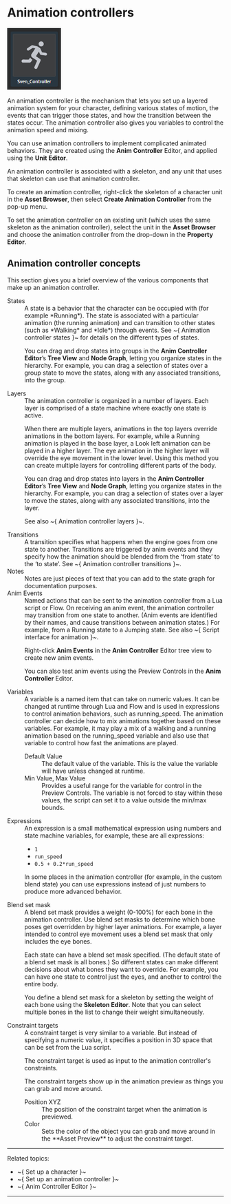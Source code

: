 # Animation controllers

![](../images/controller_thumbnail.png)

An animation controller is the mechanism that lets you set up a layered animation system for your character, defining various states of motion, the events that can trigger those states, and how the transition between the states occur. The animation controller also gives you variables to control the animation speed and mixing.

You can use animation controllers to implement complicated animated behaviors. They are created using the **Anim Controller** Editor, and applied using the **Unit Editor**.

An animation controller is associated with a skeleton, and any unit that uses that skeleton can use that animation controller.

To create an animation controller, right-click the skeleton of a character unit in the **Asset Browser**, then select **Create Animation Controller** from the pop-up menu.

To set the animation controller on an existing unit (which uses the same skeleton as the animation controller), select the unit in the **Asset Browser** and choose the animation controller from the drop-down in the **Property Editor**.

## Animation controller concepts

This section gives you a brief overview of the various components that make up an animation controller.

<dl>

<dt>States</dt>



<dd>A state is a behavior that the character can be occupied with (for example *Running*). The state is associated with a particular animation (the running animation) and can transition to other states (such as *Walking* and *Idle*) through events. See ~{ Animation controller states }~ for details on the different types of states.

You can drag and drop states into groups in the **Anim Controller Editor**’s **Tree View** and **Node Graph**, letting you organize states in the hierarchy. For example, you can drag a selection of states over a group state to move the states, along with any associated transitions, into the group.

<dt>Layers</dt>

<dd>The animation controller is organized in a number of layers. Each layer is comprised of a state machine where exactly one state is active.

When there are multiple layers, animations in the top layers override animations in the bottom layers. For example, while a Running animation is played in the base layer, a Look left animation can be played in a higher layer. The eye animation in the higher layer will override the eye movement in the lower level. Using this method you can create multiple layers for controlling different parts of the body.

You can drag and drop states into layers in the **Anim Controller Editor**’s **Tree View** and **Node Graph**, letting you organize states in the hierarchy. For example, you can drag a selection of states over a layer  to move the states, along with any associated transitions, into the layer.

See also ~{ Animation controller layers }~.

</dd>

<dt>Transitions</dt>

<dd>A transition specifies what happens when the engine goes from one state to another. Transitions are triggered by anim events and they specify how the animation should be blended from the ‘from state’ to the ‘to state’. See ~{ Animation controller transitions }~.</dd>

<dt>Notes</dt>

<dd>Notes are just pieces of text that you can add to the state graph for documentation purposes.</dd>

<dt>Anim Events</dt>

<dd>Named actions that can be sent to the animation controller from a Lua script or Flow. On receiving an anim event, the animation controller may transition from one state to another. (Anim events are identified by their names, and cause transitions between animation states.) For example, from a Running state to a Jumping state. See also ~{ Script interface for animation }~.

Right-click **Anim Events** in the **Anim Controller** Editor tree view to create new anim events.

You can also test anim events using the Preview Controls in the **Anim Controller** Editor.

</dd>

<dt>Variables</dt>

<dd>A variable is a named item that can take on numeric values. It can be changed at runtime through Lua and Flow and is used in expressions to control animation behaviors, such as running_speed. The animation controller can decide how to mix animations together based on these variables. For example, it may play a mix of a walking and a running animation based on the running_speed variable and also use that variable to control how fast the animations are played.

<dl>
<dt>Default Value</dt>
<dd>The default value of the variable. This is the value the variable will have unless changed at runtime.</dd>

<dt>Min Value, Max Value</dt>
<dd>Provides a useful range for the variable for control in the Preview Controls. The variable is not forced to stay within these values, the script can set it to a value outside the min/max bounds.</dd>

</dl>

</dd>

<dt>Expressions</dt>

<dd>An expression is a small mathematical expression using numbers and state machine variables, for example, these are all expressions:

-   `1`
-   `run_speed`
-   `0.5 + 0.2*run_speed`

In some places in the animation controller (for example, in the custom blend state) you can use expressions instead of just numbers to produce more advanced behavior.</dd>

<dt>Blend set mask</dt>

<dd>A blend set mask provides a weight (0-100%) for each bone in the animation controller. Use blend set masks to determine which bone poses get overridden by higher layer animations. For example, a layer intended to control eye movement uses a blend set mask that only includes the eye bones.

Each state can have a blend set mask specified. (The default state of a blend set mask is all bones.) So different states can make different decisions about what bones they want to override. For example, you can have one state to control just the eyes, and another to control the entire body.

You define a blend set mask for a skeleton by setting the weight of each bone using the **Skeleton Editor**. Note that you can select multiple bones in the list to change their weight simultaneously.

</dd>

<dt>Constraint targets</dt>
<dd>A constraint target is very similar to a variable. But instead of specifying a numeric value, it specifies a position in 3D space that can be set from the Lua script.

The constraint target is used as input to the animation controller's constraints.

The constraint targets show up in the animation preview as things you can grab and move around.

<dl>
<dt>Position XYZ</dt> <dd>The position of the constraint target when the animation is previewed.</dd>
<dt>Color<dt/> <dd>Sets the color of the object you can grab and move around in the **Asset Preview** to adjust the constraint target.</dd>
</dl>

</dd>

</dl>

---
Related topics:
-	~{ Set up a character }~
-	~{ Set up an animation controller }~
-	~{ Anim Controller Editor }~
---
